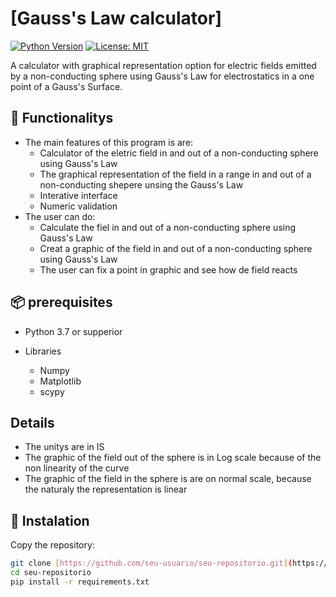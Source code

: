 # [Gauss's Law calculator]

[![Python Version](https://img.shields.io/badge/python-3.7%2B-blue)](https://www.python.org/)
[![License: MIT](https://img.shields.io/badge/License-MIT-yellow.svg)](https://opensource.org/licenses/MIT)

A calculator with graphical representation option for electric fields emitted by a non-conducting sphere using Gauss's Law for electrostatics in a one point of a Gauss's Surface.

## 🚀 Functionalitys

- The main features of this program is are: 
    - Calculator of the eletric field in and out of a non-conducting sphere using Gauss's Law 
    - The graphical representation of the field in a range in and out of a non-conducting shepere unsing the Gauss's Law 
    - Interative interface
    - Numeric validation
- The user can do:
    - Calculate the fiel in and out of a non-conducting sphere using Gauss's Law
    - Creat a graphic of the field in and out of a non-conducting sphere using Gauss's Law 
    - The user can fix a point in graphic and see how de field reacts 

## 📦 prerequisites

- Python 3.7 or supperior

- Libraries
    - Numpy 
    - Matplotlib
    - scypy
    
## Details
- The unitys are in IS
- The graphic of the field out of the sphere is in Log scale because of the non linearity of the curve
- The graphic of the field in the sphere is are on normal scale, because the naturaly the representation is linear


## 🔧 Instalation

Copy the repository:
```bash
git clone [https://github.com/seu-usuario/seu-repositorio.git](https://github.com/Arturlcs/Gauss-s-Law-calculator/blob/main/Calculadora%20de%20Lei%20de%20Gauss.py)
cd seu-repositorio
pip install -r requirements.txt
